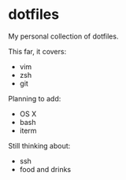 dotfiles
========

My personal collection of dotfiles.

This far, it covers:
* vim
* zsh
* git

Planning to add:
* OS X
* bash
* iterm

Still thinking about:
* ssh
* food and drinks

